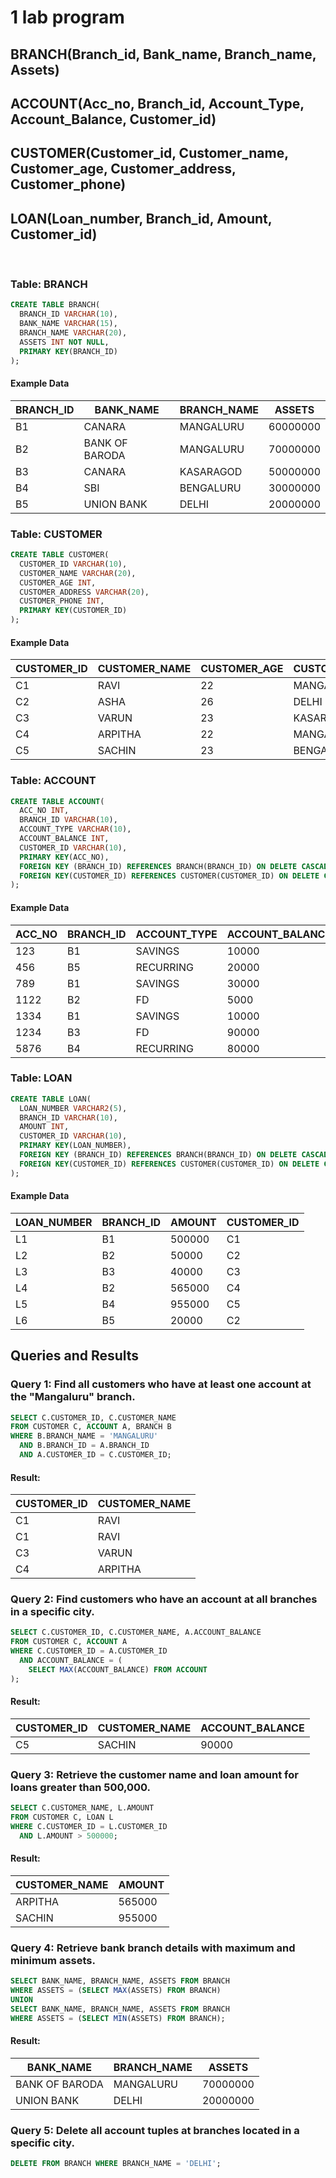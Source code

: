 #  1 lab program

## BRANCH(Branch_id, Bank_name, Branch_name, Assets)
## ACCOUNT(Acc_no, Branch_id, Account_Type, Account_Balance, Customer_id)
## CUSTOMER(Customer_id, Customer_name, Customer_age, Customer_address, Customer_phone)
## LOAN(Loan_number, Branch_id, Amount, Customer_id)
<br>

### Table: BRANCH
```sql
CREATE TABLE BRANCH(
  BRANCH_ID VARCHAR(10),
  BANK_NAME VARCHAR(15),
  BRANCH_NAME VARCHAR(20),
  ASSETS INT NOT NULL,
  PRIMARY KEY(BRANCH_ID)
);
```
#### Example Data
| BRANCH_ID | BANK_NAME       | BRANCH_NAME | ASSETS   |
|-----------|-----------------|-------------|----------|
| B1        | CANARA          | MANGALURU   | 60000000 |
| B2        | BANK OF BARODA  | MANGALURU   | 70000000 |
| B3        | CANARA          | KASARAGOD   | 50000000 |
| B4        | SBI             | BENGALURU   | 30000000 |
| B5        | UNION BANK      | DELHI       | 20000000 |

### Table: CUSTOMER
```sql
CREATE TABLE CUSTOMER(
  CUSTOMER_ID VARCHAR(10),
  CUSTOMER_NAME VARCHAR(20),
  CUSTOMER_AGE INT,
  CUSTOMER_ADDRESS VARCHAR(20),
  CUSTOMER_PHONE INT,
  PRIMARY KEY(CUSTOMER_ID)
);
```
#### Example Data
| CUSTOMER_ID | CUSTOMER_NAME | CUSTOMER_AGE | CUSTOMER_ADDRESS | CUSTOMER_PHONE |
|-------------|---------------|--------------|------------------|----------------|
| C1          | RAVI          | 22           | MANGALURU        | 8745263        |
| C2          | ASHA          | 26           | DELHI            | 98745641       |
| C3          | VARUN         | 23           | KASARGOD         | 78954623       |
| C4          | ARPITHA       | 22           | MANGALURU        | 9856325        |
| C5          | SACHIN        | 23           | BENGALORE        | 78541365       |

### Table: ACCOUNT
```sql
CREATE TABLE ACCOUNT(
  ACC_NO INT,
  BRANCH_ID VARCHAR(10),
  ACCOUNT_TYPE VARCHAR(10),
  ACCOUNT_BALANCE INT,
  CUSTOMER_ID VARCHAR(10),
  PRIMARY KEY(ACC_NO),
  FOREIGN KEY (BRANCH_ID) REFERENCES BRANCH(BRANCH_ID) ON DELETE CASCADE,
  FOREIGN KEY(CUSTOMER_ID) REFERENCES CUSTOMER(CUSTOMER_ID) ON DELETE CASCADE
);
```
#### Example Data
| ACC_NO | BRANCH_ID | ACCOUNT_TYPE | ACCOUNT_BALANCE | CUSTOMER_ID |
|--------|-----------|--------------|-----------------|-------------|
| 123    | B1        | SAVINGS      | 10000           | C1          |
| 456    | B5        | RECURRING    | 20000           | C2          |
| 789    | B1        | SAVINGS      | 30000           | C1          |
| 1122   | B2        | FD           | 5000            | C3          |
| 1334   | B1        | SAVINGS      | 10000           | C4          |
| 1234   | B3        | FD           | 90000           | C5          |
| 5876   | B4        | RECURRING    | 80000           | C3          |

### Table: LOAN
```sql
CREATE TABLE LOAN(
  LOAN_NUMBER VARCHAR2(5),
  BRANCH_ID VARCHAR(10),
  AMOUNT INT,
  CUSTOMER_ID VARCHAR(10),
  PRIMARY KEY(LOAN_NUMBER),
  FOREIGN KEY (BRANCH_ID) REFERENCES BRANCH(BRANCH_ID) ON DELETE CASCADE,
  FOREIGN KEY(CUSTOMER_ID) REFERENCES CUSTOMER(CUSTOMER_ID) ON DELETE CASCADE
);
```
#### Example Data
| LOAN_NUMBER | BRANCH_ID | AMOUNT  | CUSTOMER_ID |
|-------------|-----------|---------|-------------|
| L1          | B1        | 500000 | C1          |
| L2          | B2        | 50000  | C2          |
| L3          | B3        | 40000  | C3          |
| L4          | B2        | 565000 | C4          |
| L5          | B4        | 955000 | C5          |
| L6          | B5        | 20000  | C2          |

## Queries and Results

### Query 1: Find all customers who have at least one account at the "Mangaluru" branch.
```sql
SELECT C.CUSTOMER_ID, C.CUSTOMER_NAME 
FROM CUSTOMER C, ACCOUNT A, BRANCH B
WHERE B.BRANCH_NAME = 'MANGALURU' 
  AND B.BRANCH_ID = A.BRANCH_ID 
  AND A.CUSTOMER_ID = C.CUSTOMER_ID;
```
#### Result:
| CUSTOMER_ID | CUSTOMER_NAME |
|-------------|---------------|
| C1          | RAVI          |
| C1          | RAVI          |
| C3          | VARUN         |
| C4          | ARPITHA       |

### Query 2: Find customers who have an account at all branches in a specific city.
```sql
SELECT C.CUSTOMER_ID, C.CUSTOMER_NAME, A.ACCOUNT_BALANCE
FROM CUSTOMER C, ACCOUNT A
WHERE C.CUSTOMER_ID = A.CUSTOMER_ID 
  AND ACCOUNT_BALANCE = (
    SELECT MAX(ACCOUNT_BALANCE) FROM ACCOUNT
);
```
#### Result:
| CUSTOMER_ID | CUSTOMER_NAME | ACCOUNT_BALANCE |
|-------------|---------------|-----------------|
| C5          | SACHIN        | 90000           |

### Query 3: Retrieve the customer name and loan amount for loans greater than 500,000.
```sql
SELECT C.CUSTOMER_NAME, L.AMOUNT 
FROM CUSTOMER C, LOAN L 
WHERE C.CUSTOMER_ID = L.CUSTOMER_ID 
  AND L.AMOUNT > 500000;
```
#### Result:
| CUSTOMER_NAME | AMOUNT  |
|---------------|---------|
| ARPITHA       | 565000  |
| SACHIN        | 955000  |

### Query 4: Retrieve bank branch details with maximum and minimum assets.
```sql
SELECT BANK_NAME, BRANCH_NAME, ASSETS FROM BRANCH
WHERE ASSETS = (SELECT MAX(ASSETS) FROM BRANCH)
UNION
SELECT BANK_NAME, BRANCH_NAME, ASSETS FROM BRANCH
WHERE ASSETS = (SELECT MIN(ASSETS) FROM BRANCH);
```
#### Result:
| BANK_NAME       | BRANCH_NAME | ASSETS   |
|-----------------|-------------|----------|
| BANK OF BARODA  | MANGALURU   | 70000000 |
| UNION BANK      | DELHI       | 20000000 |

### Query 5: Delete all account tuples at branches located in a specific city.
```sql
DELETE FROM BRANCH WHERE BRANCH_NAME = 'DELHI';
```
